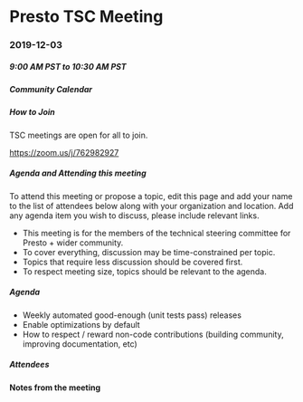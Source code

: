 # Presto TSC Meeting

### 2019-12-03
##### 9:00 AM PST to 10:30 AM PST

##### Community Calendar

##### How to Join
TSC meetings are open for all to join.

https://zoom.us/j/762982927

##### Agenda and Attending this meeting

To attend this meeting or propose a topic, edit this page and add your name to the list of attendees below along with your organization and location. Add any agenda item you wish to discuss, please include relevant links.

* This meeting is for the members of the technical steering committee for Presto + wider community.
* To cover everything, discussion may be time-constrained per topic.
* Topics that require less discussion should be covered first.
* To respect meeting size, topics should be relevant to the agenda.

##### Agenda
* Weekly automated good-enough (unit tests pass) releases
* Enable optimizations by default 
* How to respect / reward non-code contributions (building community, improving documentation, etc)

##### Attendees

#### Notes from the meeting
